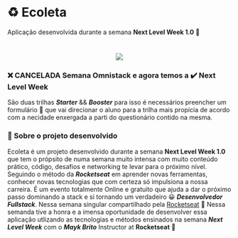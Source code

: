 # ♻️ Ecoleta

Aplicação desenvolvida durante a semana **Next Level Week 1.0** :rocket:

<h1 align="center">
  <img src="https://ik.imagekit.io/alexandroabade/Ecoleta_TNe3ObNjSo.png"> 
</h1>

### ❌ CANCELADA Semana Omnistack e agora temos a ✔️ Next Level Week
São duas trilhas *__Starter__* && *__Booster__* para isso é necessários preencher um formulário 📝 que vai direcionar o aluno para a trilha mais propícia de acordo com a necidade enxergada a parti do questionário contido na mesma.
 
### 📗 Sobre o projeto desenvolvido

Ecoleta é um projeto desenvolvido durante a semana **Next Level Week 1.0** que tem o própsito de numa semana muito intensa com muito conteúdo prático, código, desafios e networking te levar para o próximo nível. Seguindo o método da *__Rocketseat__* em aprender novas ferramentas, conhecer novas tecnologias que com certeza só impulsiona a nossa carreira. É um evento totalmente Online e gratuito que ajuda a dar o próximo passo dominando a stack e si tornando um verdadeiro 😀 *__Desenvolvedor Fullstack__*. Nessa semana singular compartilhado pela [Rocketseat](https://rocketseat.com.br/) :rocket: Nessa semanda tive a honra e a imensa oportunidade de desenvolver essa aplicação utlizando as tecnologias e métodos ensinados na semana *__Next Level Week__* com o *__Mayk Brito__* Instructor at **Rocketseat** :rocket:
